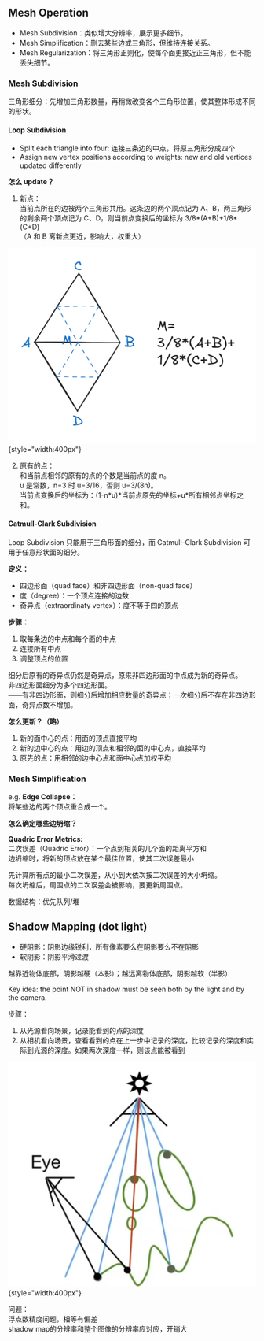 ## Mesh Operation

- Mesh Subdivision：类似增大分辨率，展示更多细节。
- Mesh Simplification：删去某些边或三角形，但维持连接关系。
- Mesh Regularization：将三角形正则化，使每个面更接近正三角形，但不能丢失细节。

### Mesh Subdivision

三角形细分：先增加三角形数量，再稍微改变各个三角形位置，使其整体形成不同的形状。

#### Loop Subdivision

- Split each triangle into four: 连接三条边的中点，将原三角形分成四个
- Assign new vertex positions according to weights: new and old vertices updated differently

**怎么 update？**

1. 新点：  
   当前点所在的边被两个三角形共用。这条边的两个顶点记为 A、B，两三角形的剩余两个顶点记为 C、D，则当前点变换后的坐标为 3/8\*(A+B)+1/8\*(C+D)  
   （A 和 B 离新点更近，影响大，权重大）

![LoopSubdivision](../resources/LoopSubdivision.png){style="width:400px"}

2. 原有的点：  
   和当前点相邻的原有的点的个数是当前点的度 n。  
   u 是常数，n=3 时 u=3/16，否则 u=3/(8n)。  
   当前点变换后的坐标为：(1-n\*u)\*当前点原先的坐标+u\*所有相邻点坐标之和。

#### Catmull-Clark Subdivision

Loop Subdivision 只能用于三角形面的细分，而 Catmull-Clark Subdivision 可用于任意形状面的细分。

**定义：**

- 四边形面（quad face）和非四边形面（non-quad face）
- 度（degree）：一个顶点连接的边数
- 奇异点（extraordinaty vertex）：度不等于四的顶点

**步骤：**

1. 取每条边的中点和每个面的中点
2. 连接所有中点
3. 调整顶点的位置

细分后原有的奇异点仍然是奇异点，原来非四边形面的中点成为新的奇异点。  
非四边形面细分为多个四边形面。  
——有非四边形面，则细分后增加相应数量的奇异点；一次细分后不存在非四边形面，奇异点数不增加。

**怎么更新？（略）**

1. 新的面中心的点：用面的顶点直接平均
2. 新的边中心的点：用边的顶点和相邻的面的中心点，直接平均
3. 原先的点：用相邻的边中心点和面中心点加权平均

### Mesh Simplification

e.g. **Edge Collapse：**  
将某些边的两个顶点重合成一个。

**怎么确定哪些边坍缩？**

**Quadric Error Metrics:**  
二次误差（Quadric Error）：一个点到相关的几个面的距离平方和  
边坍缩时，将新的顶点放在某个最佳位置，使其二次误差最小

先计算所有点的最小二次误差，从小到大依次按二次误差的大小坍缩。  
每次坍缩后，周围点的二次误差会被影响，要更新周围点。

数据结构：优先队列/堆

## Shadow Mapping (dot light)

- 硬阴影：阴影边缘锐利，所有像素要么在阴影要么不在阴影  
- 软阴影：阴影平滑过渡

越靠近物体底部，阴影越硬（本影）；越远离物体底部，阴影越软（半影）

Key idea: the point NOT in shadow must be seen both by the light and by the camera.

步骤：

1. 从光源看向场景，记录能看到的点的深度  
2. 从相机看向场景，查看看到的点在上一步中记录的深度，比较记录的深度和实际到光源的深度。如果两次深度一样，则该点能被看到

![shadow](../resources/shadow.png){style="width:400px"}

问题：  
浮点数精度问题，相等有偏差  
shadow map的分辨率和整个图像的分辨率应对应，开销大

